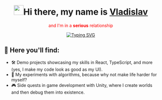<!-- markdownlint-disable MD033 MD041 -->
<p align="center">
  <h1 align="center"><img src="https://github.com/blackcater/blackcater/raw/main/images/Hi.gif" height="32"/>Hi there, my name is <a href="https://google.com" target="_blank">Vladislav</a></h1>
</p>
<p align="center">
  <span style="color: red;">and I'm in a <b>serious</b> relationship<span>  
</p>
<p align="center">
<a href="https://git.io/typing-svg"><img src="https://readme-typing-svg.herokuapp.com?font=Fira+Code&weight=600&size=25&duration=6000&pause=1500&color=4493F8&center=true&width=435&lines=with+ReactJS+Library;with+NextJs+framework;with+JavaScript;with+TypeScript" alt="Typing SVG" /></a>
</p>
<!-- markdownlint-enable MD033 -->

## 🌟 Here you'll find:

- 🛠️ Demo projects showcasing my skills in React, TypeScript, and more (yes, I make my code look as good as my UI).
- 🧩 My experiments with algorithms, because why not make life harder for myself?
- 🎮 Side quests in game development with Unity, where I create worlds and then debug them into existence.
